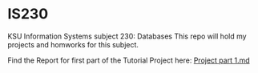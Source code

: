 # IS230
KSU Information Systems subject 230: Databases
This repo will hold my projects and homworks for this subject.

Find the Report for first part of the Tutorial Project here: [Project part 1.md](./ProjectPart1.md)
